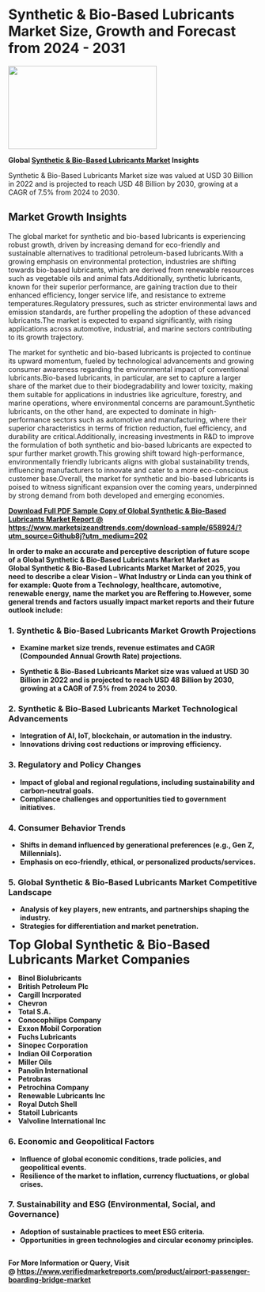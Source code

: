 <H1>Synthetic & Bio-Based Lubricants Market Size, Growth and Forecast from 2024 - 2031</H1><img class="aligncenter size-medium wp-image-584254" src="https://thirdeyenews.in/wp-content/uploads/2024/09/Global-Market-Research-300x168.jpeg" alt="" width="300" height="168" /><p><strong>Global&nbsp;<a href="https://www.marketsizeandtrends.com/download-sample/658924/?utm_source=Github8j?utm_medium=202">Synthetic & Bio-Based Lubricants Market</a> Insights</strong></p><p>Synthetic & Bio-Based Lubricants Market size was valued at USD 30 Billion in 2022 and is projected to reach USD 48 Billion by 2030, growing at a CAGR of 7.5% from 2024 to 2030.</p><p><h2>Market Growth Insights</h2> <p>The global market for synthetic and bio-based lubricants is experiencing robust growth, driven by increasing demand for eco-friendly and sustainable alternatives to traditional petroleum-based lubricants.With a growing emphasis on environmental protection, industries are shifting towards bio-based lubricants, which are derived from renewable resources such as vegetable oils and animal fats.Additionally, synthetic lubricants, known for their superior performance, are gaining traction due to their enhanced efficiency, longer service life, and resistance to extreme temperatures.Regulatory pressures, such as stricter environmental laws and emission standards, are further propelling the adoption of these advanced lubricants.The market is expected to expand significantly, with rising applications across automotive, industrial, and marine sectors contributing to its growth trajectory.</p> <p><strong><a href="#"></a></strong></p> <p>The market for synthetic and bio-based lubricants is projected to continue its upward momentum, fueled by technological advancements and growing consumer awareness regarding the environmental impact of conventional lubricants.Bio-based lubricants, in particular, are set to capture a larger share of the market due to their biodegradability and lower toxicity, making them suitable for applications in industries like agriculture, forestry, and marine operations, where environmental concerns are paramount.Synthetic lubricants, on the other hand, are expected to dominate in high-performance sectors such as automotive and manufacturing, where their superior characteristics in terms of friction reduction, fuel efficiency, and durability are critical.Additionally, increasing investments in R&D to improve the formulation of both synthetic and bio-based lubricants are expected to spur further market growth.This growing shift toward high-performance, environmentally friendly lubricants aligns with global sustainability trends, influencing manufacturers to innovate and cater to a more eco-conscious customer base.Overall, the market for synthetic and bio-based lubricants is poised to witness significant expansion over the coming years, underpinned by strong demand from both developed and emerging economies.</p> <p><strong><a href="#"></p><p><span class=""><strong>Download Full PDF Sample Copy of Global Synthetic & Bio-Based Lubricants Market Report</strong> @ <a href="https://www.marketsizeandtrends.com/download-sample/658924/?utm_source=Github8j?utm_medium=202" target="_blank">https://www.marketsizeandtrends.com/download-sample/658924/?utm_source=Github8j?utm_medium=202</a></span></p><p>In order to make an accurate and perceptive description of future scope of a Global&nbsp;Synthetic & Bio-Based Lubricants Market Market as Global&nbsp;Synthetic & Bio-Based Lubricants Market Market of 2025, you need to describe a clear Vision &ndash; What Industry or Linda can you think of for example: Quote from a Technology, healthcare, automotive, renewable energy, name the market you are Reffering to.However, some general trends and factors usually impact market reports and their future outlook include:</p><h3>1.&nbsp;<strong>Synthetic & Bio-Based Lubricants Market Growth Projections</strong></h3><ul><li>Examine market size trends, revenue estimates and CAGR (Compounded Annual Growth Rate) projections.</li><li><p>Synthetic & Bio-Based Lubricants Market size was valued at USD 30 Billion in 2022 and is projected to reach USD 48 Billion by 2030, growing at a CAGR of 7.5% from 2024 to 2030.</p></li></ul><h3>2.&nbsp;<strong>Synthetic & Bio-Based Lubricants Market Technological Advancements</strong></h3><ul><li>Integration of AI, IoT, blockchain, or automation in the industry.</li><li>Innovations driving cost reductions or improving efficiency.</li></ul><h3>3.&nbsp;<strong>Regulatory and Policy Changes</strong></h3><ul><li>Impact of global and regional regulations, including sustainability and carbon-neutral goals.</li><li>Compliance challenges and opportunities tied to government initiatives.</li></ul><h3>4.&nbsp;<strong>Consumer Behavior Trends</strong></h3><ul><li>Shifts in demand influenced by generational preferences (e.g., Gen Z, Millennials).</li><li>Emphasis on eco-friendly, ethical, or personalized products/services.</li></ul><h3>5.&nbsp;<strong>Global Synthetic & Bio-Based Lubricants Market Competitive Landscape</strong></h3><ul><li>Analysis of key players, new entrants, and partnerships shaping the industry.</li><li>Strategies for differentiation and market penetration.</li></ul><p data-pm-slice="1 1 []"><span style="color: inherit; font-family: inherit; font-size: 25px;">Top Global Synthetic & Bio-Based Lubricants Market Companies</span></p><div class="" data-test-id=""><p><li>Binol Biolubricants</li><li> British Petroleum Plc</li><li> Cargill Incrporated</li><li> Chevron</li><li> Total S.A.</li><li> Conocophilips Company</li><li> Exxon Mobil Corporation</li><li> Fuchs Lubricants</li><li> Sinopec Corporation</li><li> Indian Oil Corporation</li><li> Miller Oils</li><li> Panolin International</li><li> Petrobras</li><li> Petrochina Company</li><li> Renewable Lubricants Inc</li><li> Royal Dutch Shell</li><li> Statoil Lubricants</li><li> Valvoline International Inc</li></p></div><h3>6.&nbsp;<strong>Economic and Geopolitical Factors</strong></h3><ul><li>Influence of global economic conditions, trade policies, and geopolitical events.</li><li>Resilience of the market to inflation, currency fluctuations, or global crises.</li></ul><h3>7.&nbsp;<strong>Sustainability and ESG (Environmental, Social, and Governance)</strong></h3><ul><li>Adoption of sustainable practices to meet ESG criteria.</li><li>Opportunities in green technologies and circular economy principles.</li></ul><h2><strong style="font-size: 14px;">For More Information or Query, Visit @&nbsp;</strong><a style="background-color: #ffffff; font-size: 14px;" href="https://www.marketsizeandtrends.com/report/synthetic-and-bio-based-lubricants-market/" target="_blank">https://www.verifiedmarketreports.com/product/airport-passenger-boarding-bridge-market</a></h2>